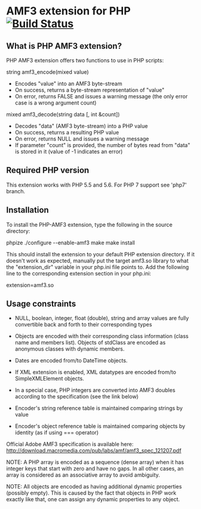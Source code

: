 AMF3 extension for PHP [![Build Status](https://travis-ci.org/rraptorr/php-amf3.svg?branch=php5)](https://travis-ci.org/rraptorr/php-amf3)
======================

What is PHP AMF3 extension?
---------------------------

PHP AMF3 extension offers two functions to use in PHP scripts:

string amf3_encode(mixed value)

- Encodes "value" into an AMF3 byte-stream
- On success, returns a byte-stream representation of "value"
- On error, returns FALSE and issues a warning message
  (the only error case is a wrong argument count)

mixed amf3_decode(string data [, int &count])

- Decodes "data" (AMF3 byte-stream) into a PHP value
- On success, returns a resulting PHP value
- On error, returns NULL and issues a warning message
- If parameter "count" is provided, the number of bytes read from "data" is stored
  in it (value of -1 indicates an error)


Required PHP version
--------------------

This extension works with PHP 5.5 and 5.6. For PHP 7 support see 'php7' branch.


Installation
------------

To install the PHP-AMF3 extension, type the following in the source directory:

phpize
./configure --enable-amf3
make
make install

This should install the extension to your default PHP extension directory.
If it doesn't work as expected, manually put the target amf3.so library to
what the "extension_dir" variable in your php.ini file points to.
Add the following line to the corresponding extension section in your php.ini:

extension=amf3.so


Usage constraints
-----------------

- NULL, boolean, integer, float (double), string and array values are
  fully convertible back and forth to their corresponding types

- Objects are encoded with their corresponding class information
  (class name and members list). Objects of stdClass are encoded as
  anonymous classes with dynamic members.
- Dates are encoded from/to DateTime objects.
- If XML extension is enabled, XML datatypes are encoded from/to
  SimpleXMLElement objects.
- In a special case, PHP integers are converted into AMF3 doubles according
  to the specification (see the link below)
- Encoder's string reference table is maintained comparing strings by value
- Encoder's object reference table is maintained comparing objects by
  identity (as if using === operator)

Official Adobe AMF3 specification is available here:
http://download.macromedia.com/pub/labs/amf/amf3_spec_121207.pdf

NOTE: A PHP array is encoded as a sequence (dense array) when it has integer keys
that start with zero and have no gaps. In all other cases, an array is considered
as an associative array to avoid ambiguity.

NOTE: All objects are encoded as having additional dynamic properties
(possibly empty). This is caused by the fact that objects in PHP work
exactly like that, one can assign any dynamic properties to any
object.
